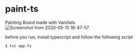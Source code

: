 # paint-ts
Painting Board made with Vanillats
![Screenshot from 2020-05-15 16-47-57](https://user-images.githubusercontent.com/44419181/82025152-e1db6200-96cb-11ea-8fea-d2e85f9aa1de.png)

before you run, install typescript and follow the following script
```shell
$ tsc app.ts
```

